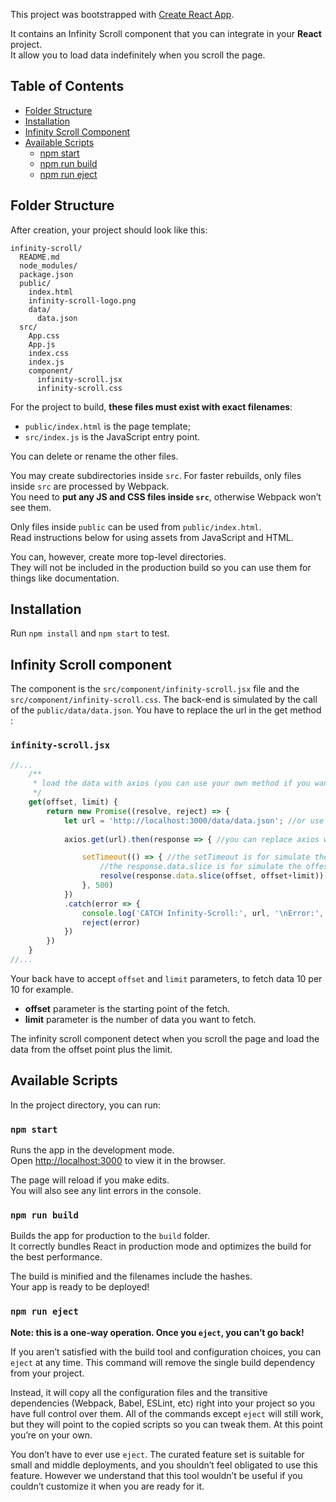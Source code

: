 This project was bootstrapped with [Create React App](https://github.com/facebookincubator/create-react-app).

It contains an Infinity Scroll component that you can integrate in your **React** project.<br>
It allow you to load data indefinitely when you scroll the page.

## Table of Contents

- [Folder Structure](#folder-structure)
- [Installation](#installation)
- [Infinity Scroll Component](#infinity-scroll-component)
- [Available Scripts](#available-scripts)
  - [npm start](#npm-start)
  - [npm run build](#npm-run-build)
  - [npm run eject](#npm-run-eject)

## Folder Structure

After creation, your project should look like this:

```
infinity-scroll/
  README.md
  node_modules/
  package.json
  public/
    index.html
    infinity-scroll-logo.png
    data/
      data.json
  src/
    App.css
    App.js
    index.css
    index.js
    component/
      infinity-scroll.jsx
      infinity-scroll.css
```

For the project to build, **these files must exist with exact filenames**:

* `public/index.html` is the page template;
* `src/index.js` is the JavaScript entry point.

You can delete or rename the other files.

You may create subdirectories inside `src`. For faster rebuilds, only files inside `src` are processed by Webpack.<br>
You need to **put any JS and CSS files inside `src`**, otherwise Webpack won’t see them.

Only files inside `public` can be used from `public/index.html`.<br>
Read instructions below for using assets from JavaScript and HTML.

You can, however, create more top-level directories.<br>
They will not be included in the production build so you can use them for things like documentation.

## Installation

Run `npm install` and `npm start` to test.

## Infinity Scroll component

The component is the `src/component/infinity-scroll.jsx` file and the `src/component/infinity-scroll.css`.
The back-end is simulated by the call of the `public/data/data.json`. You have to replace the url in the get method : 

### `infinity-scroll.jsx`

```js
//...
    /**
     * load the data with axios (you can use your own method if you want)
     */
    get(offset, limit) {
        return new Promise((resolve, reject) => {
            let url = 'http://localhost:3000/data/data.json'; //or use your url (with offset and limit params)
            
            axios.get(url).then(response => { //you can replace axios with your favorite lib :)

                setTimeout(() => { //the setTimeout is for simulate the back time response (you can delete it)
                    //the response.data.slice is for simulate the offest and limit of an API
                    resolve(response.data.slice(offset, offset+limit))
                }, 500)
            })
            .catch(error => {
                console.log('CATCH Infinity-Scroll:', url, '\nError:', error)
                reject(error)
            })
        })
    }
//...
```

Your back have to accept `offset` and `limit` parameters, to fetch data 10 per 10 for example. 

  - **offset** parameter is the starting point of the fetch.
  - **limit** parameter is the number of data you want to fetch.

The infinity scroll component detect when you scroll the page and load the data from the offset point plus the limit.

## Available Scripts

In the project directory, you can run:

### `npm start`

Runs the app in the development mode.<br>
Open [http://localhost:3000](http://localhost:3000) to view it in the browser.

The page will reload if you make edits.<br>
You will also see any lint errors in the console.

### `npm run build`

Builds the app for production to the `build` folder.<br>
It correctly bundles React in production mode and optimizes the build for the best performance.

The build is minified and the filenames include the hashes.<br>
Your app is ready to be deployed!

### `npm run eject`

**Note: this is a one-way operation. Once you `eject`, you can’t go back!**

If you aren’t satisfied with the build tool and configuration choices, you can `eject` at any time. This command will remove the single build dependency from your project.

Instead, it will copy all the configuration files and the transitive dependencies (Webpack, Babel, ESLint, etc) right into your project so you have full control over them. All of the commands except `eject` will still work, but they will point to the copied scripts so you can tweak them. At this point you’re on your own.

You don’t have to ever use `eject`. The curated feature set is suitable for small and middle deployments, and you shouldn’t feel obligated to use this feature. However we understand that this tool wouldn’t be useful if you couldn’t customize it when you are ready for it.

